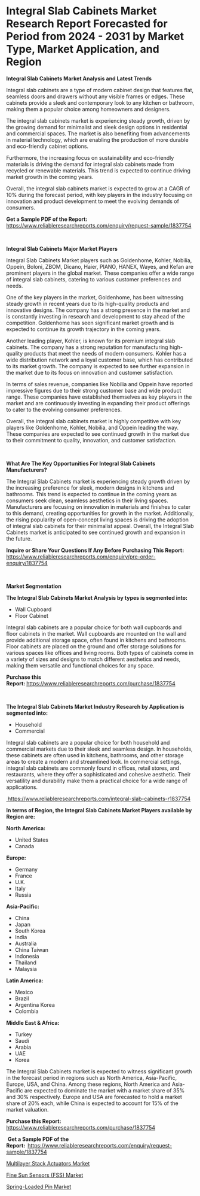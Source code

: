 <p><h1>Integral Slab Cabinets Market Research Report Forecasted for Period from 2024 -  2031 by Market Type, Market Application, and Region</h1></p><p><strong>Integral Slab Cabinets Market Analysis and Latest Trends</strong></p>
<p><p>Integral slab cabinets are a type of modern cabinet design that features flat, seamless doors and drawers without any visible frames or edges. These cabinets provide a sleek and contemporary look to any kitchen or bathroom, making them a popular choice among homeowners and designers.</p><p>The integral slab cabinets market is experiencing steady growth, driven by the growing demand for minimalist and sleek design options in residential and commercial spaces. The market is also benefiting from advancements in material technology, which are enabling the production of more durable and eco-friendly cabinet options.</p><p>Furthermore, the increasing focus on sustainability and eco-friendly materials is driving the demand for integral slab cabinets made from recycled or renewable materials. This trend is expected to continue driving market growth in the coming years.</p><p>Overall, the integral slab cabinets market is expected to grow at a CAGR of 10% during the forecast period, with key players in the industry focusing on innovation and product development to meet the evolving demands of consumers.</p></p>
<p><strong>Get a Sample PDF of the Report:&nbsp;</strong> <a href="https://www.reliableresearchreports.com/enquiry/request-sample/1837754">https://www.reliableresearchreports.com/enquiry/request-sample/1837754</a></p>
<p>&nbsp;</p>
<p><strong>Integral Slab Cabinets Major Market Players</strong></p>
<p><p>Integral Slab Cabinets Market players such as Goldenhome, Kohler, Nobilia, Oppein, Boloni, ZBOM, Dicano, Haier, PIANO, HANEX, Wayes, and Kefan are prominent players in the global market. These companies offer a wide range of integral slab cabinets, catering to various customer preferences and needs.</p><p>One of the key players in the market, Goldenhome, has been witnessing steady growth in recent years due to its high-quality products and innovative designs. The company has a strong presence in the market and is constantly investing in research and development to stay ahead of the competition. Goldenhome has seen significant market growth and is expected to continue its growth trajectory in the coming years.</p><p>Another leading player, Kohler, is known for its premium integral slab cabinets. The company has a strong reputation for manufacturing high-quality products that meet the needs of modern consumers. Kohler has a wide distribution network and a loyal customer base, which has contributed to its market growth. The company is expected to see further expansion in the market due to its focus on innovation and customer satisfaction.</p><p>In terms of sales revenue, companies like Nobilia and Oppein have reported impressive figures due to their strong customer base and wide product range. These companies have established themselves as key players in the market and are continuously investing in expanding their product offerings to cater to the evolving consumer preferences.</p><p>Overall, the integral slab cabinets market is highly competitive with key players like Goldenhome, Kohler, Nobilia, and Oppein leading the way. These companies are expected to see continued growth in the market due to their commitment to quality, innovation, and customer satisfaction.</p></p>
<p>&nbsp;</p>
<p><strong>What Are The Key Opportunities For Integral Slab Cabinets Manufacturers?</strong></p>
<p><p>The Integral Slab Cabinets market is experiencing steady growth driven by the increasing preference for sleek, modern designs in kitchens and bathrooms. This trend is expected to continue in the coming years as consumers seek clean, seamless aesthetics in their living spaces. Manufacturers are focusing on innovation in materials and finishes to cater to this demand, creating opportunities for growth in the market. Additionally, the rising popularity of open-concept living spaces is driving the adoption of integral slab cabinets for their minimalist appeal. Overall, the Integral Slab Cabinets market is anticipated to see continued growth and expansion in the future.</p></p>
<p><strong>Inquire or Share Your Questions If Any Before Purchasing This Report:</strong> <a href="https://www.reliableresearchreports.com/enquiry/pre-order-enquiry/1837754">https://www.reliableresearchreports.com/enquiry/pre-order-enquiry/1837754</a></p>
<p>&nbsp;</p>
<p><strong>Market Segmentation</strong></p>
<p><strong>The Integral Slab Cabinets Market Analysis by types is segmented into:</strong></p>
<p><ul><li>Wall Cupboard</li><li>Floor Cabinet</li></ul></p>
<p><p>Integral slab cabinets are a popular choice for both wall cupboards and floor cabinets in the market. Wall cupboards are mounted on the wall and provide additional storage space, often found in kitchens and bathrooms. Floor cabinets are placed on the ground and offer storage solutions for various spaces like offices and living rooms. Both types of cabinets come in a variety of sizes and designs to match different aesthetics and needs, making them versatile and functional choices for any space.</p></p>
<p><strong>Purchase this Report:&nbsp;</strong><a href="https://www.reliableresearchreports.com/purchase/1837754">https://www.reliableresearchreports.com/purchase/1837754</a></p>
<p>&nbsp;</p>
<p><strong>The Integral Slab Cabinets Market Industry Research by Application is segmented into:</strong></p>
<p><ul><li>Household</li><li>Commercial</li></ul></p>
<p><p>Integral slab cabinets are a popular choice for both household and commercial markets due to their sleek and seamless design. In households, these cabinets are often used in kitchens, bathrooms, and other storage areas to create a modern and streamlined look. In commercial settings, integral slab cabinets are commonly found in offices, retail stores, and restaurants, where they offer a sophisticated and cohesive aesthetic. Their versatility and durability make them a practical choice for a wide range of applications.</p></p>
<p><a href="https://www.reliableresearchreports.com/integral-slab-cabinets-r1837754">&nbsp;https://www.reliableresearchreports.com/integral-slab-cabinets-r1837754</a></p>
<p><strong>In terms of Region, the Integral Slab Cabinets Market Players available by Region are:</strong></p>
<p>
    <p> <strong> North America: </strong>
        <ul>
            <li>United States</li>
            <li>Canada</li>
        </ul>
        </p> 
    <p> <strong> Europe: </strong>
        <ul>
            <li>Germany</li>
            <li>France</li>
            <li>U.K.</li>
            <li>Italy</li>
            <li>Russia</li>
        </ul>
        </p> 
    <p> <strong> Asia-Pacific: </strong>
        <ul>
            <li>China</li>
            <li>Japan</li>
            <li>South Korea</li>
            <li>India</li>
            <li>Australia</li>
            <li>China Taiwan</li>
            <li>Indonesia</li>
            <li>Thailand</li>
            <li>Malaysia</li>
        </ul>
        </p> 
    <p> <strong> Latin America: </strong>
        <ul>
            <li>Mexico</li>
            <li>Brazil</li>
            <li>Argentina Korea</li>
            <li>Colombia</li>
        </ul>
        </p> 
    <p> <strong> Middle East & Africa: </strong>
        <ul>
            <li>Turkey</li>
            <li>Saudi</li>
            <li>Arabia</li>
            <li>UAE</li>
            <li>Korea</li>
        </ul>
    </p>
    </p>
<p><p>The Integral Slab Cabinets market is expected to witness significant growth in the forecast period in regions such as North America, Asia-Pacific, Europe, USA, and China. Among these regions, North America and Asia-Pacific are expected to dominate the market with a market share of 35% and 30% respectively. Europe and USA are forecasted to hold a market share of 20% each, while China is expected to account for 15% of the market valuation.</p></p>
<p><strong>Purchase this Report: </strong><a href="https://www.reliableresearchreports.com/purchase/1837754">https://www.reliableresearchreports.com/purchase/1837754</a></p>
<p>&nbsp;<strong>Get a Sample PDF of the Report:&nbsp;&nbsp;</strong><a href="https://www.reliableresearchreports.com/enquiry/request-sample/1837754">https://www.reliableresearchreports.com/enquiry/request-sample/1837754</a></p>
<p><strong></strong></p>
<p><p><a href="https://www.linkedin.com/pulse/multilayer-stack-actuators-market-outlook-industry-overview-txmxc?trackingId=5SM2oxdV7bT0zaStKxJ5Iw%3D%3D">Multilayer Stack Actuators Market</a></p><p><a href="https://www.linkedin.com/pulse/fine-sun-sensors-fss-market-outlook-industry-overview-forecast-f49ac?trackingId=4FUbarWqTtYcUOuCgIFXIg%3D%3D">Fine Sun Sensors (FSS) Market</a></p><p><a href="https://www.linkedin.com/pulse/spring-loaded-pin-market-outlook-industry-overview-forecast-wxlec?trackingId=PHO3K5lkRUiOpJvsYu8opg%3D%3D">Spring-Loaded Pin Market</a></p></p>